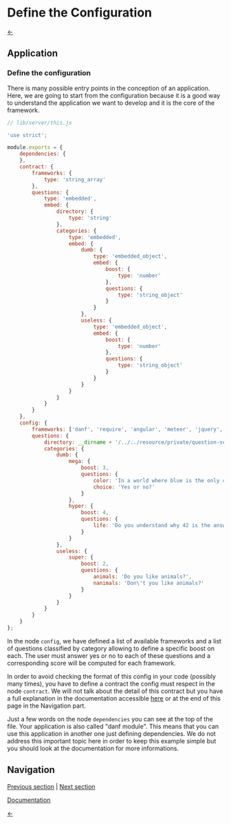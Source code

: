 Define the Configuration
========================

[←](index.md)

Application
-----------

### Define the configuration

There is many possible entry points in the conception of an application. Here, we are going to start from the configuration because it is a good way to understand the application we want to develop and it is the core of the framework.

```javascript
// lib/server/this.js

'use strict';

module.exports = {
    dependencies: {
    },
    contract: {
        frameworks: {
            type: 'string_array'
        },
        questions: {
            type: 'embedded',
            embed: {
                directory: {
                    type: 'string'
                },
                categories: {
                    type: 'embedded',
                    embed: {
                        dumb: {
                            type: 'embedded_object',
                            embed: {
                                boost: {
                                    type: 'number'
                                },
                                questions: {
                                    type: 'string_object'
                                }
                            }
                        },
                        useless: {
                            type: 'embedded_object',
                            embed: {
                                boost: {
                                    type: 'number'
                                },
                                questions: {
                                    type: 'string_object'
                                }
                            }
                        }
                    }
                }
            }
        }
    },
    config: {
        frameworks: ['danf', 'require', 'angular', 'meteor', 'jquery', 'mootools'],
        questions: {
            directory: __dirname + '/../../resource/private/question-scores',
            categories: {
                dumb: {
                    mega: {
                        boost: 3,
                        questions: {
                            color: 'In a world where blue is the only color, is blue your favorite color?',
                            choice: 'Yes or no?'
                        }
                    },
                    hyper: {
                        boost: 4,
                        questions: {
                            life: 'Do you understand why 42 is the answer to the ultimate question of life, the universe, and everything?'
                        }
                    }
                },
                useless: {
                    super: {
                        boost: 2,
                        questions: {
                            animals: 'Do you like animals?',
                            nanimals: 'Don\'t you like animals?'
                        }
                    }
                }
            }
        }
    }
};
```

In the node `config`, we have defined a list of available frameworks and a list of questions classified by category allowing to define a specific boost on each.
The user must answer yes or no to each of these questions and a corresponding score will be computed for each framework.

In order to avoid checking the format of this config in your code (possibly many times), you have to define a contract the config must respect in the node `contract`.
We will not talk about the detail of this contract but you have a full explanation in the documentation accessible [here](../use/configuration.md) or at the end of this page in the Navigation part.

Just a few words on the node `dependencies` you can see at the top of the file. Your application is also called "danf module". This means that you can use this application in another one just defining dependencies. We do not address this important topic here in order to keep this example simple but you should look at the documentation for more informations.

Navigation
----------

[Previous section](app.md) |
 [Next section](object.md)

[Documentation](../use/configuration.md)

[←](index.md)